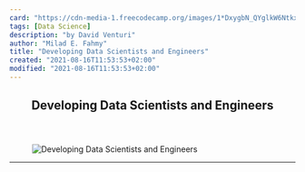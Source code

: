 ```yaml
---
card: "https://cdn-media-1.freecodecamp.org/images/1*DxygbN_QYglkW6NtkxmJbw.jpeg"
tags: [Data Science]
description: "by David Venturi"
author: "Milad E. Fahmy"
title: "Developing Data Scientists and Engineers"
created: "2021-08-16T11:53:53+02:00"
modified: "2021-08-16T11:53:53+02:00"
---
```

<div class="site-wrapper">
<main id="site-main" class="site-main outer">
<div class="inner">
<article class="post-full post tag-data-science tag-technology tag-learning-to-code tag-programming tag-education-technology ">
<header class="post-full-header">
<h1 class="post-full-title">Developing Data Scientists and Engineers</h1>
</header>
<figure class="post-full-image">
<picture>
<source media="(max-width: 700px)" sizes="1px" srcset="data:image/gif;base64,R0lGODlhAQABAIAAAAAAAP///yH5BAEAAAAALAAAAAABAAEAAAIBRAA7 1w">
<source media="(min-width: 701px)" sizes="(max-width: 800px) 400px,
(max-width: 1170px) 700px,
1400px" srcset="https://cdn-media-1.freecodecamp.org/images/1*DxygbN_QYglkW6NtkxmJbw.jpeg 300w,
https://cdn-media-1.freecodecamp.org/images/1*DxygbN_QYglkW6NtkxmJbw.jpeg 600w,
https://cdn-media-1.freecodecamp.org/images/1*DxygbN_QYglkW6NtkxmJbw.jpeg 1000w,
https://cdn-media-1.freecodecamp.org/images/1*DxygbN_QYglkW6NtkxmJbw.jpeg 2000w">
<img onerror="this.style.display='none'" src="https://cdn-media-1.freecodecamp.org/images/1*DxygbN_QYglkW6NtkxmJbw.jpeg" alt="Developing Data Scientists and Engineers">
</picture>
</figure>
<section class="post-full-content">
<div class="post-content medium-migrated-article">
</div>
<hr>
</section>
</article>
</div>
</main>
</div>
<!-- Google Tag Manager (noscript) -->
<!-- End Google Tag Manager (noscript) -->
